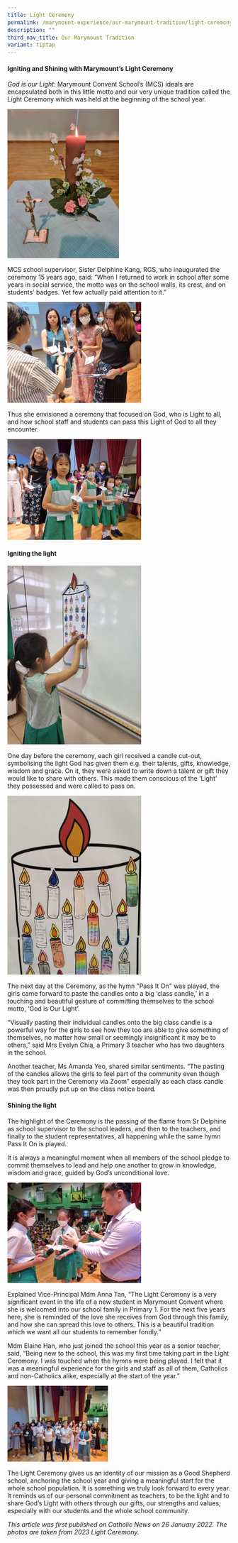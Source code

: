 ```yaml
---
title: Light Ceremony
permalink: /marymount-experience/our-marymount-tradition/light-ceremony/
description: ""
third_nav_title: Our Marymount Tradition
variant: tiptap
---
```

<h4><strong>Igniting and Shining with Marymount’s Light Ceremony</strong></h4><p><em>God is our Light</em>: Marymount Convent School’s (MCS) ideals are encapsulated both in this little motto and our very unique tradition called the Light Ceremony which was held at the beginning of the school year.</p><div class="isomer-image-wrapper"><img style="width: 50%;" height="auto" width="100%" src="/images/Light2.jpg"></div><p>MCS school supervisor, Sister Delphine Kang, RGS, who inaugurated the ceremony 15 years ago, said: “When I returned to work in school after some years in social service, the motto was on the school walls, its crest, and on students’ badges. Yet few actually paid attention to it.”</p><div class="isomer-image-wrapper"><img style="width: 60%;" height="auto" width="100%" src="/images/Light5.jpg"></div><p>Thus she envisioned a ceremony that focused on God, who is Light to all, and how school staff and students can pass this Light of God to all they encounter.</p><div class="isomer-image-wrapper"><img style="width: 60%;" height="auto" width="100%" src="/images/Light1.jpg"></div><h4><strong>Igniting the light</strong></h4><div class="isomer-image-wrapper"><img style="width: 60%;" height="auto" width="100%" src="/images/Light7.jpg"></div><p>One day before the ceremony, each girl received a candle cut-out, symbolising the light God has given them e.g. their talents, gifts, knowledge, wisdom and grace. On it, they were asked to write down a talent or gift they would like to share with others. This made them conscious of the ‘Light’ they possessed and were called to pass on.</p><div class="isomer-image-wrapper"><img style="width: 60%;" height="auto" width="100%" src="/images/Light11.jpg"></div><p>The next day at the Ceremony, as the hymn "Pass It On" was played, the girls came forward to paste the candles onto a big ‘class candle,’ in a touching and beautiful gesture of committing themselves to the school motto, ‘God is Our Light’.</p><p>“Visually pasting their individual candles onto the big class candle is a powerful way for the girls to see how they too are able to give something of themselves, no matter how small or seemingly insignificant it may be to others,” said Mrs Evelyn Chia, a Primary 3 teacher who has two daughters in the school.</p><p>Another teacher, Ms Amanda Yeo, shared similar sentiments. “The pasting of the candles allows the girls to feel part of the community even though they took part in the Ceremony via Zoom” especially as each class candle was then proudly put up on the class notice board.</p><h4><strong>Shining the light</strong></h4><p>The highlight of the Ceremony is the passing of the flame from Sr Delphine as school supervisor to the school leaders, and then to the teachers, and finally to the student representatives, all happening while the same hymn Pass It On is played.</p><p>It is always a meaningful moment when all members of the school pledge to commit themselves to lead and help one another to grow in knowledge, wisdom and grace, guided by God’s unconditional love.</p><div class="isomer-image-wrapper"><img style="width: 60%;" height="auto" width="100%" src="/images/Light8.jpg"></div><p>Explained Vice-Principal Mdm Anna Tan, “The Light Ceremony is a very significant event in the life of a new student in Marymount Convent where she is welcomed into our school family in Primary 1. For the next five years here, she is reminded of the love she receives from God through this family, and how she can spread this love to others. This is a beautiful tradition which we want all our students to remember fondly.”</p><p>Mdm Elaine Han, who just joined the school this year as a senior teacher, said, “Being new to the school, this was my first time taking part in the Light Ceremony. I was touched when the hymns were being played. I felt that it was a meaningful experience for the girls and staff as all of them, Catholics and non-Catholics alike, especially at the start of the year.”</p><div class="isomer-image-wrapper"><img style="width: 45%;" height="auto" width="100%" src="/images/Light4.jpg"></div><p>The Light Ceremony gives us an identity of our mission as a Good Shepherd school, anchoring the school year and giving a meaningful start for the whole school population. It is something we truly look forward to every year. It reminds us of our personal commitment as teachers, to be the light and to share God’s Light with others through our gifts, our strengths and values, especially with our students and the whole school community.</p><p><em>This article was first published on Catholic News on 26 January 2022. The photos are taken from 2023 Light Ceremony.</em></p>